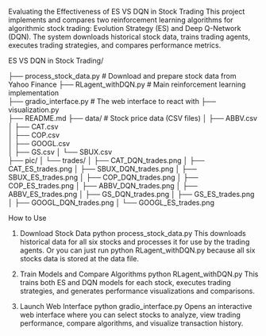 Evaluating the Effectiveness of ES VS DQN in Stock Trading
This project implements and compares two reinforcement learning algorithms for algorithmic stock trading: Evolution Strategy (ES) and Deep Q-Network (DQN). 
The system downloads historical stock data, trains trading agents, executes trading strategies, and compares performance metrics.


ES VS DQN in Stock Trading/
             
├── process_stock_data.py  # Download and prepare stock data from Yahoo Finance
├── RLagent_withDQN.py     # Main reinforcement learning implementation     
├── gradio_interface.py    # The web interface to react with
├── visualization.py  
├── README.md
├── data/                   # Stock price data (CSV files)
│   ├── ABBV.csv     
│   ├── CAT.csv      
│   ├── COP.csv      
│   ├── GOOGL.csv     
│   ├── GS.csv
│   └── SBUX.csv  
├── pic/
│   └── trades/
│       ├── CAT_DQN_trades.png
│       ├── CAT_ES_trades.png
│       ├── SBUX_DQN_trades.png
│       ├── SBUX_ES_trades.png
│       ├── COP_DQN_trades.png
│       ├── COP_ES_trades.png
│       ├── ABBV_DQN_trades.png
│       ├── ABBV_ES_trades.png
│       ├── GS_DQN_trades.png
│       ├── GS_ES_trades.png
│       ├── GOOGL_DQN_trades.png
│       └── GOOGL_ES_trades.png         

How to Use
1. Download Stock Data
python process_stock_data.py
This downloads historical data for all six stocks and processes it for use by the trading agents.
Or you can just run python RLagent_withDQN.py because all six stocks data is stored at the data file. 

2. Train Models and Compare Algorithms
python RLagent_withDQN.py
This trains both ES and DQN models for each stock, executes trading strategies, and generates performance visualizations and comparisons.

3. Launch Web Interface
python gradio_interface.py
Opens an interactive web interface where you can select stocks to analyze, view trading performance, compare algorithms, and visualize transaction history.
